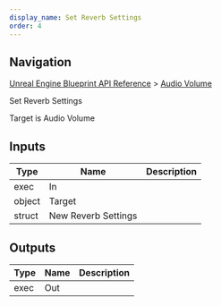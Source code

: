 ```yaml
---
display_name: Set Reverb Settings
order: 4
---
```

## Navigation

[Unreal Engine Blueprint API Reference](https://dev.epicgames.com/documentation/en-us/unreal-engine/BlueprintAPI) > [Audio Volume](https://dev.epicgames.com/documentation/en-us/unreal-engine/BlueprintAPI/AudioVolume)

Set Reverb Settings

Target is Audio Volume

## Inputs

| Type | Name | Description |
| --- | --- | --- |
| exec | In |  |
| object | Target |  |
| struct | New Reverb Settings |  |

## Outputs

| Type | Name | Description |
| --- | --- | --- |
| exec | Out |  |
